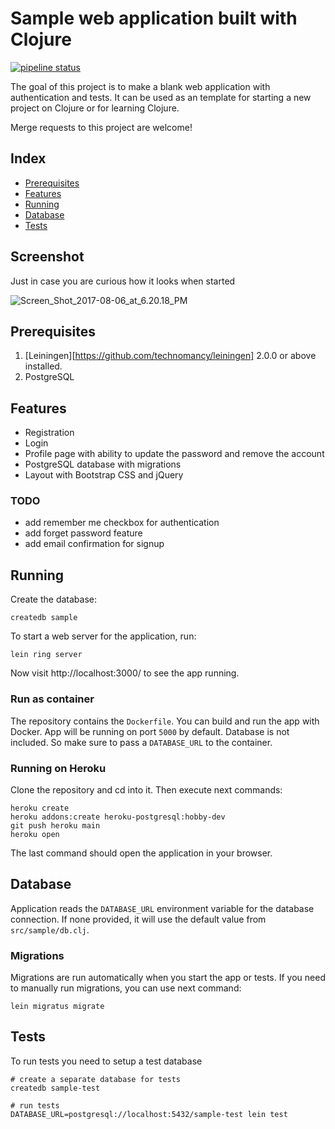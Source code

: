 # Sample web application built with Clojure

[![pipeline status](https://gitlab.com/dzaporozhets/clojure-web-application/badges/main/pipeline.svg)](https://gitlab.com/dzaporozhets/clojure-web-application/commits/main)

The goal of this project is to make a blank web application with authentication and tests.
It can be used as an template for starting a new project on Clojure or for learning Clojure.

Merge requests to this project are welcome!

## Index

* [Prerequisites](#prerequisites)
* [Features](#features)
* [Running](#running)
* [Database](#database)
* [Tests](#tests)

## Screenshot

Just in case you are curious how it looks when started

![Screen_Shot_2017-08-06_at_6.20.18_PM](https://gitlab.com/dzaporozhets/clojure-web-application/uploads/6d8ba305b6b5cd7c046ffda55c4ebe16/Screen_Shot_2017-08-06_at_6.20.18_PM.png)

## Prerequisites

1. [Leiningen][https://github.com/technomancy/leiningen] 2.0.0 or above installed.
2. PostgreSQL

## Features

* Registration
* Login
* Profile page with ability to update the password and remove the account
* PostgreSQL database with migrations
* Layout with Bootstrap CSS and jQuery

### TODO

* add remember me checkbox for authentication
* add forget password feature
* add email confirmation for signup

## Running

Create the database:

    createdb sample

To start a web server for the application, run:

    lein ring server

Now visit http://localhost:3000/ to see the app running.

### Run as container

The repository contains the `Dockerfile`. You can build and run the app with Docker.
App will be running on port `5000` by default. Database is not included.
So make sure to pass a `DATABASE_URL` to the container.

### Running on Heroku

Clone the repository and cd into it. Then execute next commands:

```
heroku create
heroku addons:create heroku-postgresql:hobby-dev
git push heroku main
heroku open
```

The last command should open the application in your browser.

## Database

Application reads the `DATABASE_URL` environment variable for the database connection.
If none provided, it will use the default value from `src/sample/db.clj`.

### Migrations

Migrations are run automatically when you start the app or tests.
If you need to manually run migrations, you can use next command:

    lein migratus migrate

## Tests

To run tests you need to setup a test database

    # create a separate database for tests
    createdb sample-test

    # run tests
    DATABASE_URL=postgresql://localhost:5432/sample-test lein test

